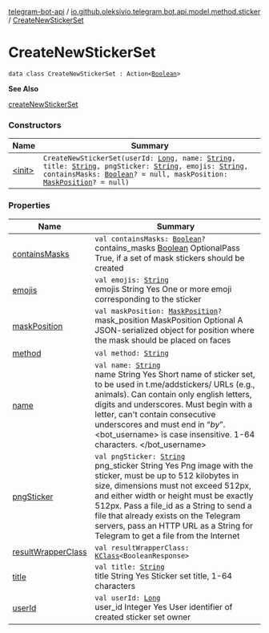 [telegram-bot-api](../../index.md) / [io.github.oleksivio.telegram.bot.api.model.method.sticker](../index.md) / [CreateNewStickerSet](./index.md)

# CreateNewStickerSet

`data class CreateNewStickerSet : Action<`[`Boolean`](https://kotlinlang.org/api/latest/jvm/stdlib/kotlin/-boolean/index.html)`>`

**See Also**

[createNewStickerSet](#)

### Constructors

| Name | Summary |
|---|---|
| [&lt;init&gt;](-init-.md) | `CreateNewStickerSet(userId: `[`Long`](https://kotlinlang.org/api/latest/jvm/stdlib/kotlin/-long/index.html)`, name: `[`String`](https://kotlinlang.org/api/latest/jvm/stdlib/kotlin/-string/index.html)`, title: `[`String`](https://kotlinlang.org/api/latest/jvm/stdlib/kotlin/-string/index.html)`, pngSticker: `[`String`](https://kotlinlang.org/api/latest/jvm/stdlib/kotlin/-string/index.html)`, emojis: `[`String`](https://kotlinlang.org/api/latest/jvm/stdlib/kotlin/-string/index.html)`, containsMasks: `[`Boolean`](https://kotlinlang.org/api/latest/jvm/stdlib/kotlin/-boolean/index.html)`? = null, maskPosition: `[`MaskPosition`](../../io.github.oleksivio.telegram.bot.api.model.objects.std.sticker/-mask-position/index.md)`? = null)` |

### Properties

| Name | Summary |
|---|---|
| [containsMasks](contains-masks.md) | `val containsMasks: `[`Boolean`](https://kotlinlang.org/api/latest/jvm/stdlib/kotlin/-boolean/index.html)`?`<br>contains_masks [Boolean](https://kotlinlang.org/api/latest/jvm/stdlib/kotlin/-boolean/index.html) OptionalPass True, if a set of mask stickers should be created |
| [emojis](emojis.md) | `val emojis: `[`String`](https://kotlinlang.org/api/latest/jvm/stdlib/kotlin/-string/index.html)<br>emojis String Yes One or more emoji corresponding to the sticker |
| [maskPosition](mask-position.md) | `val maskPosition: `[`MaskPosition`](../../io.github.oleksivio.telegram.bot.api.model.objects.std.sticker/-mask-position/index.md)`?`<br>mask_position MaskPosition Optional A JSON-serialized object for position where the mask should be placed on faces |
| [method](method.md) | `val method: `[`String`](https://kotlinlang.org/api/latest/jvm/stdlib/kotlin/-string/index.html) |
| [name](name.md) | `val name: `[`String`](https://kotlinlang.org/api/latest/jvm/stdlib/kotlin/-string/index.html)<br>name String Yes Short name of sticker set, to be used in t.me/addstickers/ URLs (e.g., animals). Can contain only english letters, digits and underscores. Must begin with a letter, can't contain consecutive underscores and must end in “*by*”. &lt;bot_username&gt; is case insensitive. 1-64 characters. &lt;/bot_username&gt; |
| [pngSticker](png-sticker.md) | `val pngSticker: `[`String`](https://kotlinlang.org/api/latest/jvm/stdlib/kotlin/-string/index.html)<br>png_sticker  String Yes Png image with the sticker, must be up to 512 kilobytes in size, dimensions must not exceed 512px, and either width or height must be exactly 512px. Pass a file_id as a String to send a file that already exists on the Telegram servers, pass an HTTP URL as a String for Telegram to get a file from the Internet |
| [resultWrapperClass](result-wrapper-class.md) | `val resultWrapperClass: `[`KClass`](https://kotlinlang.org/api/latest/jvm/stdlib/kotlin.reflect/-k-class/index.html)`<BooleanResponse>` |
| [title](title.md) | `val title: `[`String`](https://kotlinlang.org/api/latest/jvm/stdlib/kotlin/-string/index.html)<br>title String Yes Sticker set title, 1-64 characters |
| [userId](user-id.md) | `val userId: `[`Long`](https://kotlinlang.org/api/latest/jvm/stdlib/kotlin/-long/index.html)<br>user_id Integer Yes User identifier of created sticker set owner |
